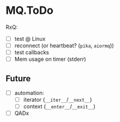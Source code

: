 # MQ.ToDo

RxQ:

- [ ] test @ Linux
- [ ] reconnect (or heartbeat? (`pika`, `aiormq`))
- [ ] test callbacks
- [ ] Mem usage on timer (stderr)

## Future
- [ ] automation:
  - [ ] iterator (`__iter__`/`__next__`)
  - [ ] context (`__enter__`/`__exit__`)
- [ ] QADx
